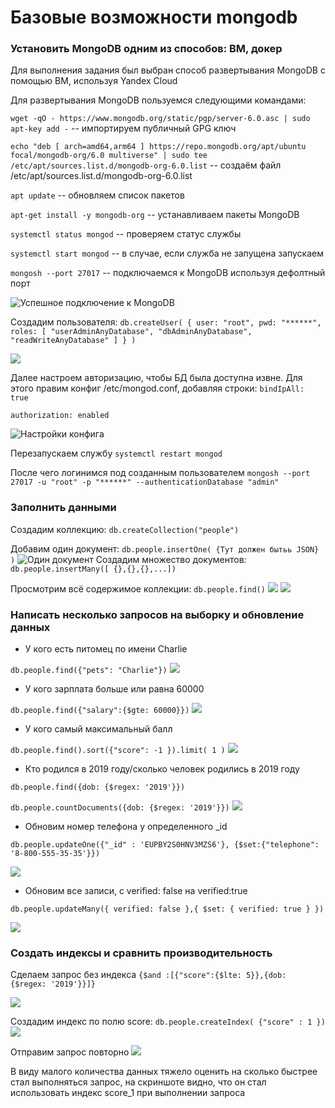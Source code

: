 # Базовые возможности mongodb

### Установить MongoDB одним из способов: ВМ, докер

Для выполнения задания был выбран способ развертывания MongoDB с помощью ВМ, используя Yandex Cloud

Для развертывания MongoDB пользуемся следующими командами:

`wget -qO - https://www.mongodb.org/static/pgp/server-6.0.asc | sudo apt-key add -` -- импортируем публичный GPG ключ 

`echo "deb [ arch=amd64,arm64 ] https://repo.mongodb.org/apt/ubuntu focal/mongodb-org/6.0 multiverse" | sudo tee /etc/apt/sources.list.d/mongodb-org-6.0.list` -- создаём файл /etc/apt/sources.list.d/mongodb-org-6.0.list

`apt update` -- обновляем список пакетов

`apt-get install -y mongodb-org` -- устанавливаем пакеты MongoDB

`systemctl status mongod` -- проверяем статус службы

`systemctl start mongod` -- в случае, если служба не запущена запускаем

`mongosh --port 27017` -- подключаемся к MongoDB используя дефолтный порт

![Успешное подключение к MongoDB](https://i.ibb.co/fGJSHd1/2023-04-11-213120.png)

Создадим пользователя:
```db.createUser( { user: "root", pwd: "******", roles: [ "userAdminAnyDatabase", "dbAdminAnyDatabase", "readWriteAnyDatabase" ] } )```


![](https://i.ibb.co/VqZSvWy/2023-04-11-213120.png)

Далее настроем авторизацию, чтобы БД была доступна извне. Для этого правим конфиг /etc/mongod.conf, добавляя строки:
`bindIpAll: true`

`authorization: enabled`

![Настройки конфига](https://user-images.githubusercontent.com/56552417/231258124-609a468e-9d9e-436f-bc11-5729402e3cc7.png)

Перезапускаем службу ```systemctl restart mongod```

После чего логинимся под созданным пользователем ```mongosh --port 27017 -u "root" -p "******" --authenticationDatabase "admin"```

### Заполнить данными

Создадим коллекцию: ```db.createCollection("people")```

Добавим один документ: ```db.people.insertOne( {Тут должен бытьь JSON} )```
![Один документ](https://i.ibb.co/sjZmqj2/2023-04-11-213120.png)
Создадим множество документов: ```db.people.insertMany([ {},{},{},...])```

Просмотрим всё содержимое коллекции: ```db.people.find()```
![](https://i.ibb.co/7r7D0W9/2023-04-11-213120.png)
![](https://i.ibb.co/b5JDRsw/2023-04-11-213120.png)

### Написать несколько запросов на выборку и обновление данных
* У кого есть питомец по имени Charlie

```db.people.find({"pets": "Charlie"})```
![](https://i.ibb.co/GtFZBjF/2023-04-11-213120.png)

* У кого зарплата больше или равна 60000

```db.people.find({"salary":{$gte: 60000}})```
![](https://i.ibb.co/JzVrVSF/2023-04-11-213120.png)

* У кого самый максимальный балл

```db.people.find().sort({"score": -1 }).limit( 1 )```
![](https://i.ibb.co/yWhXzLg/2023-04-11-213120.png)

* Кто родился в 2019 году/сколько человек родились в 2019 году

```db.people.find({dob: {$regex: '2019'}})```

```db.people.countDocuments({dob: {$regex: '2019'}})```
![](https://i.ibb.co/tPbrpKM/2023-04-11-213120.png)

* Обновим номер телефона у определенного _id

```db.people.updateOne({"_id" : 'EUPBY2S0HNV3MZS6'}, {$set:{"telephone": '8-800-555-35-35'}})```

![](https://i.ibb.co/4125KVj/2023-04-11-213120.png)

* Обновим все записи, с verified: false на verified:true

```db.people.updateMany({ verified: false },{ $set: { verified: true } })```

![](https://i.ibb.co/2N1hM5L/2023-04-11-213120.png)

### Создать индексы и сравнить производительность

Сделаем запрос без индекса ```{$and :[{"score":{$lte: 5}},{dob: {$regex: '2019'}}]}```

![](https://i.ibb.co/5Mc4xfT/image.png)

Создадим индекс по полю score: ```db.people.createIndex( {"score" : 1 })```
![](https://i.ibb.co/ZX6VmV1/2023-04-11-233224.png)

Отправим запрос повторно
![](https://i.ibb.co/F57pcgJ/image.png)

В виду малого количества данных тяжело оценить на сколько быстрее стал выполняться запрос, на скриншоте видно, что он стал использовать индекс score_1 при выполнении запроса
